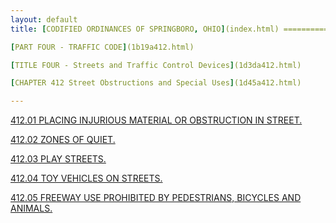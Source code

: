 ```yaml
---
layout: default 
title: [CODIFIED ORDINANCES OF SPRINGBORO, OHIO](index.html) =====================================================

[PART FOUR - TRAFFIC CODE](1b19a412.html)

[TITLE FOUR - Streets and Traffic Control Devices](1d3da412.html)

[CHAPTER 412 Street Obstructions and Special Uses](1d45a412.html)

---
```


[412.01 PLACING INJURIOUS MATERIAL OR OBSTRUCTION IN
STREET.](1d57a412.html)

[412.02 ZONES OF QUIET.](1d65a412.html)

[412.03 PLAY STREETS.](1d6aa412.html)

[412.04 TOY VEHICLES ON STREETS.](1d6fa412.html)

[412.05 FREEWAY USE PROHIBITED BY PEDESTRIANS, BICYCLES AND
ANIMALS.](1d74a412.html)
